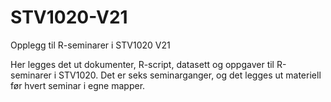 # STV1020-V21
Opplegg til R-seminarer i STV1020 V21

Her legges det ut dokumenter, R-script, datasett og oppgaver til R-seminarer i STV1020. 
Det er seks seminarganger, og det legges ut materiell før hvert seminar i egne mapper. 
